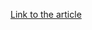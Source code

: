 [Link to the article](https://www.cisa.gov/news-events/alerts/2025/07/02/cisa-adds-one-known-exploited-vulnerability-catalog)
